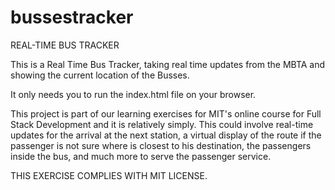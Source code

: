 # bussestracker

REAL-TIME BUS TRACKER

This is a Real Time Bus Tracker, taking real time updates from the MBTA and showing the current location of the Busses.

It only needs you to run the index.html file on your browser.

This project is part of our learning exercises for MIT's online course for Full Stack Development and it is relatively simply. This could involve real-time updates for the arrival at the next station, a virtual display of the route if the passenger is not sure where is closest to his destination, the passengers inside the bus, and much more to serve the passenger service.


THIS EXERCISE COMPLIES WITH MIT LICENSE.
